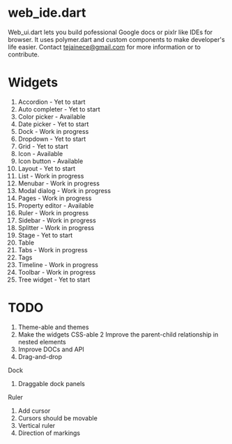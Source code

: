 web_ide.dart
=============
Web_ui.dart lets you build pofessional Google docs or pixlr like IDEs for browser. It uses polymer.dart and custom components to make developer's life easier. Contact tejainece@gmail.com for more information or to contribute.

Widgets
=======
1. Accordion - Yet to start
2. Auto completer - Yet to start
2. Color picker - Available
3. Date picker - Yet to start
2. Dock - Work in progress
3. Dropdown - Yet to start
4. Grid - Yet to start
4. Icon - Available
5. Icon button - Available
6. Layout - Yet to start
6. List - Work in progress
7. Menubar - Work in progress
8. Modal dialog - Work in progress
9. Pages - Work in progress
10. Property editor - Available
11. Ruler - Work in progress
12. Sidebar - Work in progress
13. Splitter - Work in progress
14. Stage - Yet to start
15. Table
14. Tabs - Work in progress
15. Tags
15. Timeline - Work in progress
16. Toolbar - Work in progress
17. Tree widget - Yet to start

TODO
====
1. Theme-able and themes
2. Make the widgets CSS-able
2 Improve the parent-child relationship in nested elements
3. Improve DOCs and API
4. Drag-and-drop

Dock
1. Draggable dock panels

Ruler
1. Add cursor
2. Cursors should be movable
3. Vertical ruler
4. Direction of markings
